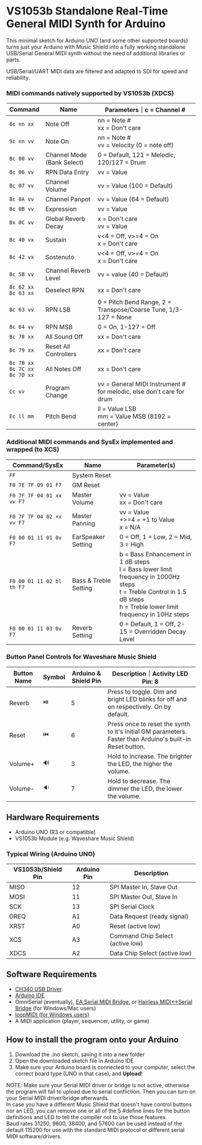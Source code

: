 # VS1053b Standalone Real-Time General MIDI Synth for Arduino
This minimal sketch for Arduino UNO (and some other supported boards) turns just your Arduino with Music Shield into a fully working standalone USB/Serial General MIDI synth without the need of additional libraries or parts.

USB/Serial/UART MIDI data are filtered and adapted to SDI for speed and reliability.

### MIDI commands natively supported by VS1053b (XDCS)
Command|Name|Parameters｜c = Channel #
-|-|-
`8c nn xx`|Note Off|nn = Note #<br>xx = Don't care
`9c nn vv`|Note On|nn = Note #<br>vv = Velocity (0 = note off)
`Bc 00 vv`|Channel Mode (Bank Select)|0 = Default, 121 = Melodic, 120/127 = Drum
`Bc 06 vv`|RPN Data Entry|vv = Value
`Bc 07 vv`|Channel Volume|vv = Value (100 = Default)
`Bc 0A vv`|Channel Panpot|vv = Value (64 = Default)
`Bc 0B vv`|Expression|vv = Value
`Bx 0C vv`|Global Reverb Decay|x = Don't care<br>vv = Value
`Bc 40 vx`|Sustain|v<4 = Off, v>=4 = On<br>x = Don't care
`Bc 42 vx`|Sostenuto|v<4 = Off, v>=4 = On<br>x = Don't care
`Bc 5B vv`|Channel Reverb Level|vv = value (40 = Default)
`Bc 62 xx`<br>`Bc 63 xx`|Deselect RPN|xx = Don't care
`Bc 63 vv`|RPN LSB|0 = Pitch Bend Range, 2 = Transpose/Coarse Tune, 1/3-127 = None
`Bc 64 vv`|RPN MSB|0 = On, 1-127 = Off
`Bc 78 xx`|All Sound Off|xx = Don't care
`Bc 79 xx`|Reset All Controllers|xx = Don't care
`Bc 7B xx`<br>`Bc 7C xx`<br>`Bc 7D xx`|All Notes Off|xx = Don't care
`Cc vv`|Program Change|vv = General MIDI Instrument # for melodic, else don't care for drum
`Ec ll mm`|Pitch Bend|ll = Value LSB<br>mm = Value MSB (8192 = center)

### Additional MIDI commands and SysEx implemented and wrapped (to XCS)
Command/SysEx|Name|Parameter(s)
-|-|-
`FF`| System Reset
`F0 7E 7F 09 01 F7`|GM Reset
`F0 7F 7F 04 01 xx vv F7`|Master Volume|vv = Value<br>xx = Don't care
`F0 7F 7F 04 02 +x vv F7`|Master Panning|vv = Value<br>+>=4 = +1 to Value<br>x = N/A
`F0 00 01 11 01 0v F7`|EarSpeaker Setting|0 = Off, 1 = Low, 2 = Mid, 3 = High
`F0 00 01 11 02 bl th F7`|Bass & Treble Setting|b = Bass Enhancement in 1 dB steps<br>l = Bass lower limit frequency in 1000Hz steps<br>t = Treble Control in 1.5 dB steps<br>h = Treble lower limit frequency in 10Hz steps
`F0 00 01 11 03 0v F7`|Reverb Setting|0 = Default, 1 = Off, 2-15 = Overridden Decay Level

### Button Panel Controls for Waveshare Music Shield
Button Name|Symbol|Arduino & Shield Pin|Description｜Activity LED Pin: 8
-|-|-|-
Reverb|⏯️|5|Press to toggle. Dim and bright LED blinks for off and on respectively. On by default.
Reset|⏮️|6|Press once to reset the synth to it's initial GM parameters. Faster than Arduino's built-in Reset button.
Volume+|🔊|3|Hold to increase. The brighter the LED, the higher the volume.
Volume-|🔉|7|Hold to decrease. The dimmer the LED, the lower the volume.

## Hardware Requirements
* Arduino UNO (R3 or compatible)
* VS1053b Module (e.g. Waveshare Music Shield)
### Typical Wiring (Arduino UNO)
VS1053b/Shield Pin|Arduino Pin|Description
-|-|-
MISO|12|SPI Master In, Slave Out
MOSI|11|SPI Master Out, Slave In
SCK|13|SPI Serial Clock
DREQ|A1|Data Request (ready signal)
XRST|A0|Reset (active low)
XCS|A3|Command Chip Select (active low)
XDCS|A2|Data Chip Select (active low)

## Software Requirements
* [CH340 USB Driver](https://wch-ic.com/downloads/ch341ser_exe.html)
* [Arduino IDE](https://docs.arduino.cc/software/ide)
* OmniSerial (eventually), [EA Serial MIDI Bridge](https://github.com/ezequielabregu/EA-serialmidi-bridge/releases), or [Hairless MIDI<->Serial Bridge](https://github.com/tyan0/hairless-midiserial/releases) (for Windows/Mac users)
* [loopMIDI (for Windows users)](https://tobias-erichsen.de/software/loopmidi.html)
* A MIDI application (player, sequencer, utility, or game)

## How to install the program onto your Arduino
1. Download the .ino sketch, saving it into a new folder
2. Open the downloaded sketch file in Arduino IDE
3. Make sure your Arduino board is connected to your computer, select the correct board type (UNO in that case), and **Upload**!

NOTE: Make sure your Serial MIDI driver or bridge is not active, otherwise the program will fail to upload due to serial confliction. Then you can turn on your Serial MIDI driver/bridge afterwards.<br>In case you have a different Music Shield that doesn't have control buttons nor an LED, you can remove one or all of the 5 #define lines for the button definitions and LED to tell the compiler not to use those features.<br>Baud rates 31250, 9600, 38400, and 57600 can be used instead of the default 115200 for use with the standard MIDI protocol or different serial MIDI software/drivers.